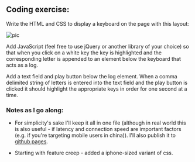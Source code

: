 ## Coding exercise:

Write the HTML and CSS to display a keyboard on the page with this layout:

![pic](http://i.imgur.com/yzKdKzv.png)

Add JavaScript (feel free to use jQuery or another library of your choice) so that when you click on a white key the key is highlighted and the corresponding letter is appended to an element below the keyboard that acts as a log.

Add a text field and play button below the log element. When a comma delimited string of letters is entered into the text field and the play button is clicked it should highlight the appropriate keys in order for one second at a time.

### Notes as I go along:

- For simplicity's sake I'll keep it all in one file (although in real world this is also useful - if latency and connection speed are important factors (e.g. if you're targeting mobile users in china)). I'll also publish it to [github pages](http://istro.github.io/br/).

- Starting with feature creep - added a iphone-sized variant of css.


